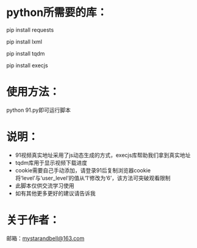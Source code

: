 # python所需要的库：
pip install requests

pip install lxml

pip install tqdm

pip install execjs

# 使用方法：
python 91.py即可运行脚本

# 说明：
+ 91视频真实地址采用了js动态生成的方式，execjs库帮助我们拿到真实地址
+ tqdm库用于显示视频下载进度
+ cookie需要自己手动添加，请登录91后复制浏览器cookie将‘level’与‘user_level’的值从‘1’修改为‘6’，该方法可突破观看限制
+ 此脚本仅供交流学习使用
+ 如有其他更多更好的建议请告诉我

# 关于作者：
邮箱：mystarandbell@163.com
